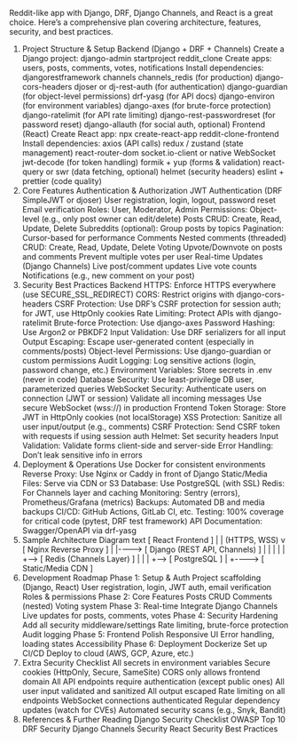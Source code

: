 Reddit-like app with Django, DRF, Django Channels, and React is a great choice. Here’s a comprehensive plan covering architecture, features, security, and best practices.

1. Project Structure & Setup
Backend (Django + DRF + Channels)
Create a Django project: django-admin startproject reddit_clone
Create apps: users, posts, comments, votes, notifications
Install dependencies:
djangorestframework
channels
channels_redis (for production)
django-cors-headers
djoser or dj-rest-auth (for authentication)
django-guardian (for object-level permissions)
drf-yasg (for API docs)
django-environ (for environment variables)
django-axes (for brute-force protection)
django-ratelimit (for API rate limiting)
django-rest-passwordreset (for password reset)
django-allauth (for social auth, optional)
Frontend (React)
Create React app: npx create-react-app reddit-clone-frontend
Install dependencies:
axios (API calls)
redux / zustand (state management)
react-router-dom
socket.io-client or native WebSocket
jwt-decode (for token handling)
formik + yup (forms & validation)
react-query or swr (data fetching, optional)
helmet (security headers)
eslint + prettier (code quality)
2. Core Features
Authentication & Authorization
JWT Authentication (DRF SimpleJWT or djoser)
User registration, login, logout, password reset
Email verification
Roles: User, Moderator, Admin
Permissions: Object-level (e.g., only post owner can edit/delete)
Posts
CRUD: Create, Read, Update, Delete
Subreddits (optional): Group posts by topics
Pagination: Cursor-based for performance
Comments
Nested comments (threaded)
CRUD: Create, Read, Update, Delete
Voting
Upvote/Downvote on posts and comments
Prevent multiple votes per user
Real-time Updates (Django Channels)
Live post/comment updates
Live vote counts
Notifications (e.g., new comment on your post)
3. Security Best Practices
Backend
HTTPS: Enforce HTTPS everywhere (use SECURE_SSL_REDIRECT)
CORS: Restrict origins with django-cors-headers
CSRF Protection: Use DRF’s CSRF protection for session auth; for JWT, use HttpOnly cookies
Rate Limiting: Protect APIs with django-ratelimit
Brute-force Protection: Use django-axes
Password Hashing: Use Argon2 or PBKDF2
Input Validation: Use DRF serializers for all input
Output Escaping: Escape user-generated content (especially in comments/posts)
Object-level Permissions: Use django-guardian or custom permissions
Audit Logging: Log sensitive actions (login, password change, etc.)
Environment Variables: Store secrets in .env (never in code)
Database Security: Use least-privilege DB user, parameterized queries
WebSocket Security:
Authenticate users on connection (JWT or session)
Validate all incoming messages
Use secure WebSocket (wss://) in production
Frontend
Token Storage: Store JWT in HttpOnly cookies (not localStorage)
XSS Protection: Sanitize all user input/output (e.g., comments)
CSRF Protection: Send CSRF token with requests if using session auth
Helmet: Set security headers
Input Validation: Validate forms client-side and server-side
Error Handling: Don’t leak sensitive info in errors
4. Deployment & Operations
Use Docker for consistent environments
Reverse Proxy: Use Nginx or Caddy in front of Django
Static/Media Files: Serve via CDN or S3
Database: Use PostgreSQL (with SSL)
Redis: For Channels layer and caching
Monitoring: Sentry (errors), Prometheus/Grafana (metrics)
Backups: Automated DB and media backups
CI/CD: GitHub Actions, GitLab CI, etc.
Testing: 100% coverage for critical code (pytest, DRF test framework)
API Documentation: Swagger/OpenAPI via drf-yasg
5. Sample Architecture Diagram
text
[ React Frontend ]
        |
        |  (HTTPS, WSS)
        v
[ Nginx Reverse Proxy ]
        |
        |----> [ Django (REST API, Channels) ]
        |             |         |
        |             |         +--> [ Redis (Channels Layer) ]
        |             |
        |             +--> [ PostgreSQL ]
        |
        +----> [ Static/Media CDN ]
6. Development Roadmap
Phase 1: Setup & Auth
Project scaffolding (Django, React)
User registration, login, JWT auth, email verification
Roles & permissions
Phase 2: Core Features
Posts CRUD
Comments (nested)
Voting system
Phase 3: Real-time
Integrate Django Channels
Live updates for posts, comments, votes
Phase 4: Security Hardening
Add all security middleware/settings
Rate limiting, brute-force protection
Audit logging
Phase 5: Frontend Polish
Responsive UI
Error handling, loading states
Accessibility
Phase 6: Deployment
Dockerize
Set up CI/CD
Deploy to cloud (AWS, GCP, Azure, etc.)
7. Extra Security Checklist
 All secrets in environment variables
 Secure cookies (HttpOnly, Secure, SameSite)
 CORS only allows frontend domain
 All API endpoints require authentication (except public ones)
 All user input validated and sanitized
 All output escaped
 Rate limiting on all endpoints
 WebSocket connections authenticated
 Regular dependency updates (watch for CVEs)
 Automated security scans (e.g., Snyk, Bandit)
8. References & Further Reading
Django Security Checklist
OWASP Top 10
DRF Security
Django Channels Security
React Security Best Practices
